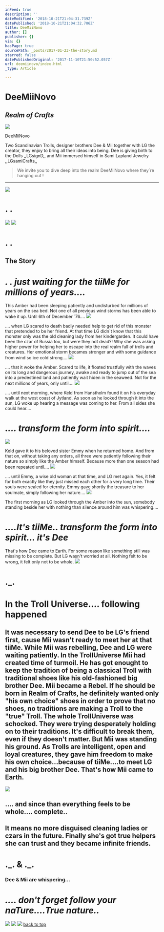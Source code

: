 ```yaml
---
inFeed: true
description: ''
dateModified: '2018-10-21T21:04:31.739Z'
datePublished: '2018-10-21T21:04:32.706Z'
title: DeeMiiNovo
author: []
publisher: {}
via: {}
hasPage: true
sourcePath: _posts/2017-01-23-the-story.md
starred: false
datePublishedOriginal: '2017-11-10T21:50:52.057Z'
url: deemiinovo/index.html
_type: Article

---
```

# DeeMiiNovo

## _**Realm of Crafts**_
![](https://the-grid-user-content.s3-us-west-2.amazonaws.com/b361ec9e-010e-416f-abe7-ee900cf36e6f.jpg)

DeeMiiNovo

Two Scandinavian Trolls, designer brothers Dee & Mii together with LG the creator, they enjoy to bring all their ideas into being. Dee is giving birth to the Dolls ,,LGsignD,, and Mii immersed himself in Sami Lapland Jewelry ,,LGsamiCrafts,,

> We invite you to dive deep into the realm DeeMiiNovo where they´re hanging out !

---

![](https://the-grid-user-content.s3-us-west-2.amazonaws.com/37b790ff-e660-4db9-910a-7a538860c0e7.jpg)

# . .
![](https://the-grid-user-content.s3-us-west-2.amazonaws.com/979594e1-6e16-492c-9784-853367b3d8b3.jpg)
![](https://the-grid-user-content.s3-us-west-2.amazonaws.com/6582dc01-a910-4783-9d3d-540090741419.jpg)

# . .

## The Story

# _. . just waiting for the tiiMe for millions of years...._

This Amber had been sleeping patiently and undisturbed for millions of years on the sea bed. Not one of all previous wind storms has been able to wake it up. Until 6th of December ´76....
![](https://the-grid-user-content.s3-us-west-2.amazonaws.com/8a001842-68b7-46a5-916e-836faf458cd2.jpg)

.... when LG scared to death badly needed help to get rid of this monster that pretended to be her friend. At that time LG didn´t know that this monster only was the old cleaning lady from her kindergarden. It could have been the czar of Russia too, but were they not dead?! Why she was asking higher power for helping her to escape into the real realm full of trolls and creatures. Her emotional storm becames stronger and with some guidance from wind so ice cold strong....
![](https://the-grid-user-content.s3-us-west-2.amazonaws.com/aa79df6a-8633-4018-bf7c-402a7696e9c8.jpg)

.... that it woke the Amber. Scared to life, it floated trustfully with the waves on its long and dangerous journey, awake and ready to jump out of the sea into a predestined land and patiently wait hiden in the seaweed. Not for the next millions of years, only until....
![](https://the-grid-user-content.s3-us-west-2.amazonaws.com/13109040-c7aa-4ffd-b697-4adb360479ea.jpg)

.... until next morning, where Keld from Hanstholm found it on his everyday walk at the west coast of Jytland. As soon as he looked through it into the sun, LG woke up hearing a message was coming to her. From all sides she could hear....

# _.... transform the form into spirit...._
![](https://the-grid-user-content.s3-us-west-2.amazonaws.com/1e7f3a51-e2ef-4216-9d8e-968e29880c69.jpg)

Keld gave it to his beloved sister Emmy when he returned home. And from that on, without taking any orders, all three were patiently following their nature so simply like the Amber himself. Because more than one season had been repeated until....
![](https://the-grid-user-content.s3-us-west-2.amazonaws.com/1540f331-78aa-476f-b0a8-bcca23c62508.jpg)

.... until Emmy, a wise old woman at that time, and LG met again. Yes, it felt for both exactly like they just missed each other for a very long time. Their souls were sealed for eternity. Emmy gave shortly the treasure to her soulmate, simply following her nature....
![](https://the-grid-user-content.s3-us-west-2.amazonaws.com/c8025be9-0aaa-484a-9d0f-95fb1f42687b.jpg)

The first morning as LG looked through the Amber into the sun, somebody standing beside her with nothing than silence around him was whispering....

# _....It's tiiMe.. transform the form into spirit... it's Dee_

That's how Dee came to Earth. For some reason like something still was missing to be complete. But LG wasn't worried at all. Nothing felt to be wrong, it felt only not to be whole.
![](https://the-grid-user-content.s3-us-west-2.amazonaws.com/feb64e49-86ca-4e1a-a1bc-d6ac47aa1aa7.jpg)

# .\_.

# In the Troll Universe.... following happened

## It was necessary to send Dee to be LG's friend first, cause Mii wasn't ready to meet her at that tiiMe. While Mii was rebelling, Dee and LG were waiting patiently. In the TrollUniverse Mii had created time of turmoil. He has got enought to keep the tradition of being a classical Troll with traditional shoes like his old-fashioned big brother Dee. Mii became a Rebel. If he should be born in Realm of Crafts, he definitely wanted only "his own choice" shoes in order to prove that no shoes, no traditions are making a Troll to the "true" Troll. The whole TrollUniverse was schocked. They were trying desperately holding on to their traditions. It's difficult to break them, even if they doesn't matter. But Mii was standing his ground. As Trolls are intelligent, open and loyal creatures, they gave him freedom to make his own choice...because of tiiMe....to meet LG and his big brother Dee. That's how Mii came to Earth.
![](https://the-grid-user-content.s3-us-west-2.amazonaws.com/81ccf0bf-be59-4528-8c55-22a4c33b6a00.jpg)

## .... and since than everything feels to be whole.... complete..

## It means no more disguised cleaning ladies or czars in the future. Finally she's got true helpers she can trust and they became infinite friends.

# .\_. & .\_.

### **Dee & Mii are whispering...**

# _.... don't forget follow your naTure....True nature.._
![](https://the-grid-user-content.s3-us-west-2.amazonaws.com/df85592d-2c0c-4fb4-b4b0-999db38d7900.jpg)
![](https://the-grid-user-content.s3-us-west-2.amazonaws.com/04fbff86-cbf1-40de-882e-045652bc2daa.jpg)
![](https://the-grid-user-content.s3-us-west-2.amazonaws.com/63cb3705-7252-4a70-8cc9-8268236b9685.jpg)
[back to top][0]

[0]: https://thegrid.ai/lg-larsen/deemiinovo/